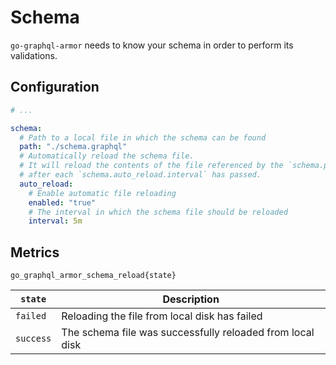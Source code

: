 # Schema

`go-graphql-armor` needs to know your schema in order to perform its validations. 

<!-- TOC -->

## Configuration

```yaml
# ...

schema:
  # Path to a local file in which the schema can be found
  path: "./schema.graphql"
  # Automatically reload the schema file. 
  # It will reload the contents of the file referenced by the `schema.path` configuration option
  # after each `schema.auto_reload.interval` has passed.
  auto_reload:
    # Enable automatic file reloading
    enabled: "true"
    # The interval in which the schema file should be reloaded
    interval: 5m
```

## Metrics

```
go_graphql_armor_schema_reload{state}
```

| `state`   | Description                                                 |
|-----------|-------------------------------------------------------------|
| `failed`  | Reloading the file from local disk has failed               |
| `success` | The schema file was successfully reloaded from local disk   |

